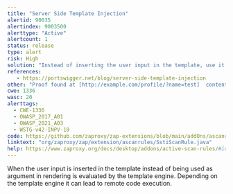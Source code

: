 ```yaml
---
title: "Server Side Template Injection"
alertid: 90035
alertindex: 9003500
alerttype: "Active"
alertcount: 1
status: release
type: alert
risk: High
solution: "Instead of inserting the user input in the template, use it as rendering argument."
references:
   - https://portswigger.net/blog/server-side-template-injection
other: "Proof found at [http://example.com/profile/?name=test]  content: [<!DOCTYPE html> <html>     <head>         <title>Profile</title>     </head>     <body>         <form action=\"/\" method=\"post\">             First name:<br>             <input type=\"text\" name=\"name\" value=\"\">             <input type=\"submit\" value=\"Submit\">         </form>         <h2>Hello zj3790300zj</h2>     </body> </html>Content-Type: text/html Date: Mon, 10 Jun 2024 12:33:36 GMT Connection: keep-alive Content-Length: 328 ]"
cwe: 1336
wasc: 20
alerttags: 
  - CWE-1336
  - OWASP_2017_A01
  - OWASP_2021_A03
  - WSTG-v42-INPV-18
code: https://github.com/zaproxy/zap-extensions/blob/main/addOns/ascanrules/src/main/java/org/zaproxy/zap/extension/ascanrules/SstiScanRule.java
linktext: "org/zaproxy/zap/extension/ascanrules/SstiScanRule.java"
help: https://www.zaproxy.org/docs/desktop/addons/active-scan-rules/#id-90035
---
```

When the user input is inserted in the template instead of being used as argument in rendering is evaluated by the template engine. Depending on the template engine it can lead to remote code execution.
